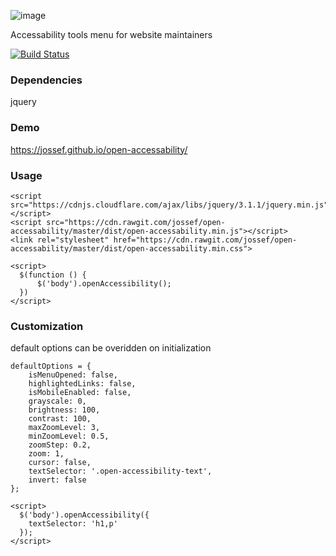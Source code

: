 ![image](https://raw.githubusercontent.com/jossef/open-accessability/master/misc/banner.png)


Accessability tools menu for website maintainers


[![Build Status](https://travis-ci.org/jossef/open-accessability.svg?branch=master)](https://travis-ci.org/jossef/open-accessability)

### Dependencies
jquery


### Demo
https://jossef.github.io/open-accessability/

### Usage

```
<script src="https://cdnjs.cloudflare.com/ajax/libs/jquery/3.1.1/jquery.min.js"></script>
<script src="https://cdn.rawgit.com/jossef/open-accessability/master/dist/open-accessability.min.js"></script>
<link rel="stylesheet" href="https://cdn.rawgit.com/jossef/open-accessability/master/dist/open-accessability.min.css">

<script>
  $(function () {
      $('body').openAccessibility();
  })
</script>
```

### Customization


default options can be overidden  on initialization 
```
defaultOptions = {
    isMenuOpened: false,
    highlightedLinks: false,
    isMobileEnabled: false,
    grayscale: 0,
    brightness: 100,
    contrast: 100,
    maxZoomLevel: 3,
    minZoomLevel: 0.5,
    zoomStep: 0.2,
    zoom: 1,
    cursor: false,
    textSelector: '.open-accessibility-text',
    invert: false
};
```

```
<script>
  $('body').openAccessibility({
    textSelector: 'h1,p'
  });
</script>
```
